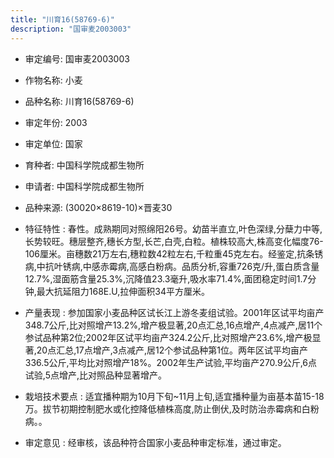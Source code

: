 ```yaml
---
title: "川育16(58769-6)"
description: "国审麦2003003"
---
```

* 审定编号:  国审麦2003003

*  作物名称:  小麦

*  品种名称:  川育16(58769-6)

*  审定年份:  2003

*  审定单位:  国家

* 育种者:  中国科学院成都生物所

*  申请者:  中国科学院成都生物所

*  品种来源:  (30020×8619-10)×晋麦30

*  特征特性 : 
春性。成熟期同对照绵阳26号。幼苗半直立,叶色深绿,分蘖力中等,长势较旺。穗层整齐,穗长方型,长芒,白壳,白粒。植株较高大,株高变化幅度76-106厘米。亩穗数21万左右,穗粒数42粒左右,千粒重45克左右。经鉴定,抗条锈病,中抗叶锈病,中感赤霉病,高感白粉病。品质分析,容重726克/升,蛋白质含量12.7%,湿面筋含量25.3%,沉降值23.3毫升,吸水率71.4%,面团稳定时间1.7分钟,最大抗延阻力168E.U,拉伸面积34平方厘米。
 
*  产量表现 : 
参加国家小麦品种区试长江上游冬麦组试验。2001年区试平均亩产348.7公斤,比对照增产13.2%,增产极显著,20点汇总,16点增产,4点减产,居11个参试品种第2位;2002年区试平均亩产324.2公斤,比对照增产23.6%,增产极显著,20点汇总,17点增产,3点减产,居12个参试品种第1位。两年区试平均亩产336.5公斤,平均比对照增产18%。2002年生产试验,平均亩产270.9公斤,6点试验,5点增产,比对照品种显著增产。

*  栽培技术要点 : 
适宜播种期为10月下旬~11月上旬,适宜播种量为亩基本苗15-18万。拔节初期控制肥水或化控降低植株高度,防止倒伏,及时防治赤霉病和白粉病。。

*  审定意见 : 
经审核，该品种符合国家小麦品种审定标准，通过审定。
